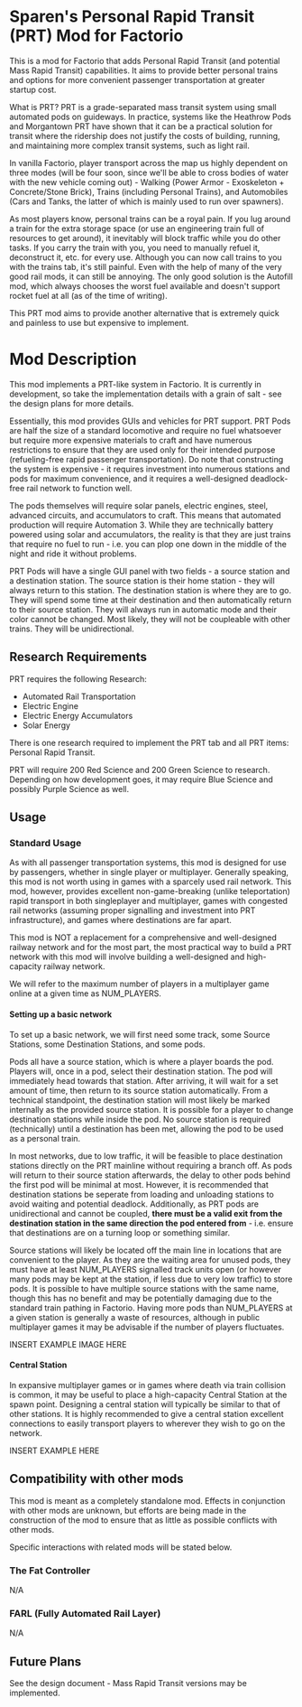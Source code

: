 # Sparen's Personal Rapid Transit (PRT) Mod for Factorio

This is a mod for Factorio that adds Personal Rapid Transit (and potential Mass Rapid Transit) capabilities. It aims to provide better personal trains and options for more convenient passenger transportation at greater startup cost.

What is PRT? PRT is a grade-separated mass transit system using small automated pods on guideways. In practice, systems like the Heathrow Pods and Morgantown PRT have shown that it can be a practical solution for transit where the ridership does not justify the costs of building, running, and maintaining more complex transit systems, such as light rail.

In vanilla Factorio, player transport across the map us highly dependent on three modes (will be four soon, since we'll be able to cross bodies of water with the new vehicle coming out) - Walking (Power Armor - Exoskeleton + Concrete/Stone Brick), Trains (including Personal Trains), and Automobiles (Cars and Tanks, the latter of which is mainly used to run over spawners). 

As most players know, personal trains can be a royal pain. If you lug around a train for the extra storage space (or use an engineering train full of resources to get around), it inevitably will block traffic while you do other tasks. If you carry the train with you, you need to manually refuel it, deconstruct it, etc. for every use. Although you can now call trains to you with the trains tab, it's still painful. Even with the help of many of the very good rail mods, it can still be annoying. The only good solution is the Autofill mod, which always chooses the worst fuel available and doesn't support rocket fuel at all (as of the time of writing).

This PRT mod aims to provide another alternative that is extremely quick and painless to use but expensive to implement.

# Mod Description

This mod implements a PRT-like system in Factorio. It is currently in development, so take the implementation details with a grain of salt - see the design plans for more details.

Essentially, this mod provides GUIs and vehicles for PRT support. PRT Pods are half the size of a standard locomotive and require no fuel whatsoever but require more expensive materials to craft and have numerous restrictions to ensure that they are used only for their intended purpose (refueling-free rapid passenger transportation). Do note that constructing the system is expensive - it requires investment into numerous stations and pods for maximum convenience, and it requires a well-designed deadlock-free rail network to function well.

The pods themselves will require solar panels, electric engines, steel, advanced circuits, and accumulators to craft. This means that automated production will require Automation 3. While they are technically battery powered using solar and accumulators, the reality is that they are just trains that require no fuel to run - i.e. you can plop one down in the middle of the night and ride it without problems.

PRT Pods will have a single GUI panel with two fields - a source station and a destination station. The source station is their home station - they will always return to this station. The destination station is where they are to go. They will spend some time at their destination and then automatically return to their source station. They will always run in automatic mode and their color cannot be changed. Most likely, they will not be coupleable with other trains. They will be unidirectional.

## Research Requirements

PRT requires the following Research:

* Automated Rail Transportation
* Electric Engine
* Electric Energy Accumulators
* Solar Energy

There is one research required to implement the PRT tab and all PRT items: Personal Rapid Transit. 

PRT will require 200 Red Science and 200 Green Science to research. Depending on how development goes, it may require Blue Science and possibly Purple Science as well.

## Usage

### Standard Usage

As with all passenger transportation systems, this mod is designed for use by passengers, whether in single player or multiplayer. Generally speaking, this mod is not worth using in games with a sparcely used rail network. This mod, however, provides excellent non-game-breaking (unlike teleportation) rapid transport in both singleplayer and multiplayer, games with congested rail networks (assuming proper signalling and investment into PRT infrastructure), and games where destinations are far apart. 

This mod is NOT a replacement for a comprehensive and well-designed railway network and for the most part, the most practical way to build a PRT network with this mod will involve building a well-designed and high-capacity railway network.

We will refer to the maximum number of players in a multiplayer game online at a given time as NUM_PLAYERS. 

#### Setting up a basic network

To set up a basic network, we will first need some track, some Source Stations, some Destination Stations, and some pods.

Pods all have a source station, which is where a player boards the pod. Players will, once in a pod, select their destination station. The pod will immediately head towards that station. After arriving, it will wait for a set amount of time, then return to its source station automatically. From a technical standpoint, the destination station will most likely be marked internally as the provided source station. It is possible for a player to change destination stations while inside the pod. No source station is required (technically) until a destination has been met, allowing the pod to be used as a personal train.

In most networks, due to low traffic, it will be feasible to place destination stations directly on the PRT mainline without requiring a branch off. As pods will return to their source station afterwards, the delay to other pods behind the first pod will be minimal at most. However, it is recommended that destination stations be seperate from loading and unloading stations to avoid waiting and potential deadlock. Additionally, as PRT pods are unidirectional and cannot be coupled, **there must be a valid exit from the destination station in the same direction the pod entered from** - i.e. ensure that destinations are on a turning loop or something similar.

Source stations will likely be located off the main line in locations that are convenient to the player. As they are the waiting area for unused pods, they must have at least NUM_PLAYERS signalled track units open (or however many pods may be kept at the station, if less due to very low traffic) to store pods. It is possible to have multiple source stations with the same name, though this has no benefit and may be potentially damaging due to the standard train pathing in Factorio. Having more pods than NUM_PLAYERS at a given station is generally a waste of resources, although in public multiplayer games it may be advisable if the number of players fluctuates.

INSERT EXAMPLE IMAGE HERE

#### Central Station

In expansive multiplayer games or in games where death via train collision is common, it may be useful to place a high-capacity Central Station at the spawn point. Designing a central station will typically be similar to that of other stations. It is highly recommended to give a central station excellent connections to easily transport players to wherever they wish to go on the network.

INSERT EXAMPLE HERE

## Compatibility with other mods

This mod is meant as a completely standalone mod. Effects in conjunction with other mods are unknown, but efforts are being made in the construction of the mod to ensure that as little as possible conflicts with other mods.

Specific interactions with related mods will be stated below.

### The Fat Controller

N/A

### FARL (Fully Automated Rail Layer)

N/A

## Future Plans

See the design document - Mass Rapid Transit versions may be implemented.
